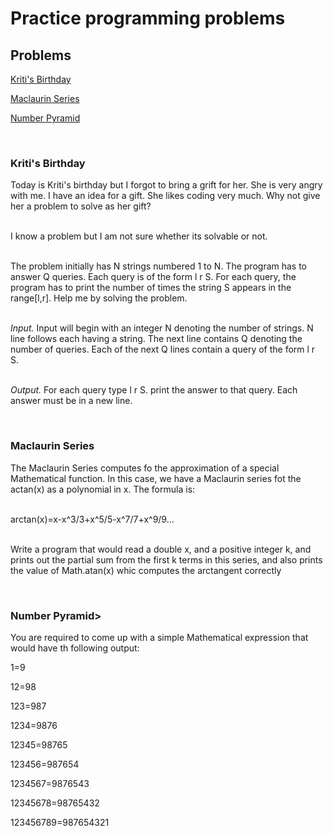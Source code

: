 # Practice programming problems
<h2>Problems</h2>
<a href="#">Kriti's Birthday</a><p>
<a href="#">Maclaurin Series</a><p>
<a href="#">Number Pyramid</a><p>
</br>

<h3>Kriti's Birthday</h3>
Today is Kriti's birthday but I forgot to bring a grift for her. She is very angry with me. I have an idea for a gift. She likes coding very much. Why not give her a problem to solve as her gift?<p>
</br>
I know a problem but I am not sure whether its solvable or not.<p>
</br>
The problem initially has N strings numbered 1 to N. The program has to answer Q queries. Each query is of the form l r S. For each query, the program has to print the number of times the string S appears in the range[l,r]. Help me by solving the problem.<p>
</br>
<i>Input. </i>Input will begin with an integer N denoting the number of strings. N line follows each having a string. The next line contains Q denoting the number of queries. Each of the next Q lines contain a query of the form l r S.<p>
</br>
<i>Output. </i>For each query type l r S. print the answer to that query. Each answer must be in a new line.<p>
</br>

<h3>Maclaurin Series</h3>
The Maclaurin Series computes fo the approximation of a special Mathematical function. In this case, we have a Maclaurin series fot the actan(x) as a polynomial in x. The formula is: <p>
</br>
arctan(x)=x-x^3/3+x^5/5-x^7/7+x^9/9... <p>
</br>
Write a program that would read a double x, and a positive integer k, and prints out the partial sum from the first k terms in this series, and also prints the value of Math.atan(x) whic computes the arctangent correctly<p>
</br>

<h3>Number Pyramid></h3>
You are required to come up with a simple Mathematical expression that would have th following output:<p>
        1=9<p>
       12=98<p>
      123=987<p>
     1234=9876<p>
    12345=98765<p>
   123456=987654<p>
  1234567=9876543<p>
 12345678=98765432<p>
123456789=987654321
